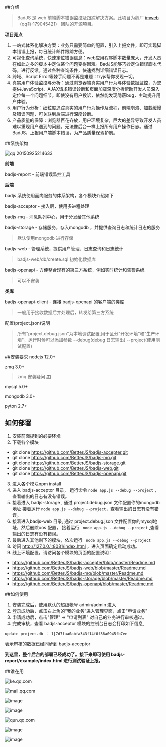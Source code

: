 ##介绍

>BadJS 是 web 前端脚本错误监控及跟踪解决方案。此项目为鹅厂 [imweb](http://imweb.io/)（qq群:179045421） 团队的开源项目。


**项目亮点**

1. 一站式体系化解决方案：业务只需要简单的配置，引入上报文件，即可实现脚本错误上报，每日统计邮件跟踪方便。
2. 可视化查询系统，快速定位错误信息：web应用程序脚本数量庞大，开发人员在如此之多的脚本中定位某个问题变得困难。BadJS能够巧妙定位错误脚本代码，进行反馈。通过各种查询条件，快速找到详细错误日志。
3. 跨域、Script Error等棘手问题不再是难题：tryjs帮你发现一切。
4. 真实用户体验监控与分析：通过浏览器端真实用户行为与体验数据监控，为您提供JavaScript、AJAX请求错误诊断和页面加载深度分析帮助开发人员深入定位每一个问题细节。即使没有用户投诉，依然能发现隐蔽bug，主动提升用户体验。
5. 用户行为分析：细粒度追踪真实的用户行为操作及流程，前端崩溃、加载缓慢及错误问题，可关联到后端进行深度诊断。
6. 产品质量的保障：浏览器百花齐放，用户环境复杂，巨大的差异导致开发人员难以重现用户遇到的问题。无法像后台一样上报所有用户操作日志。通过BadJS，上报用户端脚本错误，为产品质量保驾护航。

##系统架构


![qq 20150925214633](https://cloud.githubusercontent.com/assets/2292731/10102147/6720c4e4-63cf-11e5-8ae5-0aac7c89a91b.png)

**前端**

badjs-report - 前端错误监控工具
<br/>

**后端**

badjs 系统使用面向服务的体系架构，各个模块介绍如下

badjs-acceptor - 接入层，使用多进程处理

badjs-mq - 消息队列中心，用于分发给其他系统

badjs-storage - 存储服务，存入mongodb ，并提供查询日志和统计日志的服务
> 默认使用mongodb 进行存储

badjs-web - 管理系统，提供用户管理、日志查询和日志统计
> badjs-web/db/create.sql 初始化数据库

badjs-openapi - 方便整合现有的第三方系统，例如实时统计和告警系统
> 可以不安装

**类库** 

badjs-openapi-client - 连接 badjs-openapi 的客户端的类库
> 一般用于接收数据后并处理后，转发给第三方系统

配置(project.json)说明
> 所有"project.debug.json"为本地调试配置,用于区分"开发环境"和"生产环境"，运行时候可以添加参数 --debug(debug 日志输出) --project(使用测试配置)



##安装要求
nodejs 12.0+

zmq 3.0+ 
> zmq 安装疑问  [#1 ](https://github.com/BetterJS/doc/issues/1)

mysql 5.0+

mongodb 3.0+

pyton 2.7+

## 如何部署

1. 安装前面提到的必要环境
2. 下载各个模块
  - git clone https://github.com/BetterJS/badjs-accepter.git
  - git clone https://github.com/BetterJS/badjs-mq.git
  - git clone https://github.com/BetterJS/badjs-storage.git
  - git clone https://github.com/BetterJS/badjs-web.git
  - git clone https://github.com/BetterJS/badjs-openapi.git
3. 进入各个模块npm install 
4. 进入 badjs-acceptor 目录， 运行命令 `` node app.js --debug --project `` ，查看输出的日志有没有错误。
5. 接着进入 badjs-storage , 通过 project.debug.json 文件配置你的mongodb地址 接着运行  `` node app.js --debug --project ``，查看输出的日志有没有错误。
6. 接着进入badjs-web 目录, 通过 project.debug.json 文件配置你的mysql地址，然后删除oos 配置， 接着运行  `` node app.js --debug --project`` ,查看输出的日志有没有错误。
7. 最后进入其他剩下的模块，依次运行 `` node app.js --debug --project``
8. 访问 http://127.0.0.1:8081/index.html ，进入页面确定启动成功。
9. 线上环境配置，请访问各个模块的页面的配置说明：
  - https://github.com/BetterJS/badjs-accepter/blob/master/Readme.md
  - https://github.com/BetterJS/badjs-web/blob/master/Readme.md
  - https://github.com/BetterJS/badjs-mq/blob/master/Readme.md
  - https://github.com/BetterJS/badjs-storage/blob/master/Readme.md
  - https://github.com/BetterJS/badjs-openapi/blob/master/Readme.md


##如何使用
1. 安装完成后，使用默认的超级帐号 admin/admin 进入
2. 登录成功后，点击右上角的“我的业务”进入管理界面，点击"申请业务"
3. 申请成功后，点击"管理" -> "申请列表" 对自己的业务进行审核通过。
4. 完成审核，查看 badjs-acceptor 模块的控制台日志会打印如下信息,
```
update project.db ： 1|7d7faa0abfa343f14f0f36a0945fb7ee
```
表示审核的数据已经同步到 badjs-acceptor


**到这里，整个后台的部署已经成功了。接下来即可使用 badjs-report/example/index.html 进行测试验证上报。**

##谁在用

![ke.qq.com](https://cloud.githubusercontent.com/assets/2292731/10385573/5d4c5114-6e7d-11e5-9aed-21c36453c9ee.png)

![mail.qq.com](https://res.mail.qq.com/zh_CN/htmledition/images/webp/logo/qqmail/qqmail_logo_default_35h206ff1.png)

![image](https://cloud.githubusercontent.com/assets/2292731/10385585/87e76fda-6e7d-11e5-9e33-655d8849ae21.png)

![image](https://cloud.githubusercontent.com/assets/2292731/10385601/dc15d9ac-6e7d-11e5-82f5-10d984126df6.png)

![qun.qq.com](http://qplus3.idqqimg.com/qun/portal/img/logo2.png)

![image](https://cloud.githubusercontent.com/assets/2292731/10385625/2f0bc0ae-6e7e-11e5-871b-28d020e4e326.png)

![image](https://cloud.githubusercontent.com/assets/2292731/10385652/9277ced0-6e7e-11e5-8d05-c5fafbb095b9.png)





